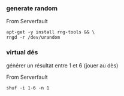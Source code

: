 
### generate random

From Serverfault

```
apt-get -y install rng-tools && \
rngd -r /dev/urandom
```

### virtual dés
générer un résultat entre 1 et 6 (jouer au dès)

From Serverfault

```
shuf -i 1-6 -n 1
```
